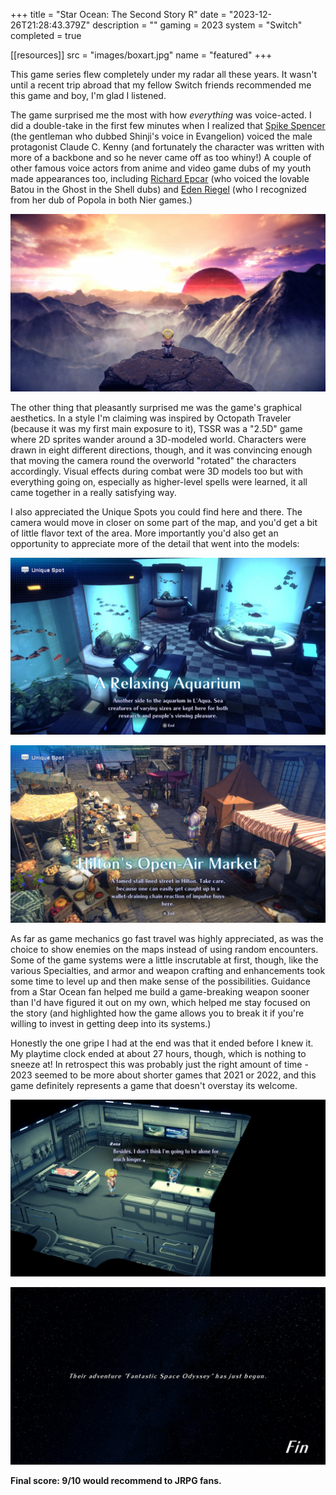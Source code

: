 +++
title = "Star Ocean: The Second Story R"
date = "2023-12-26T21:28:43.379Z"
description = ""
gaming = 2023
system = "Switch"
completed = true

[[resources]]
src = "images/boxart.jpg"
name = "featured"
+++

This game series flew completely under my radar all these years. It wasn't until a recent trip abroad that my fellow Switch friends recommended me this game and boy, I'm glad I listened.

The game surprised me the most with how *everything* was voice-acted. I did a double-take in the first few minutes when I realized that [Spike Spencer](https://www.imdb.com/title/tt28227697/characters/nm0818111) (the gentleman who dubbed Shinji's voice in Evangelion) voiced the male protagonist Claude C. Kenny (and fortunately the character was written with more of a backbone and so he never came off as too whiny!) A couple of other famous voice actors from anime and video game dubs of my youth made appearances too, including [Richard Epcar](https://www.imdb.com/name/nm0258268/) (who voiced the lovable Batou in the Ghost in the Shell dubs) and [Eden Riegel](https://www.imdb.com/name/nm0726180/) (who I recognized from her dub of Popola in both Nier games.)

![Claude standing at the edge of a cliff overlooking a vast mountain range, with a red spherical force field off in the distance. The sun appears to otherwise be setting, giving a red hue to everything.](images/avalanche.jpeg)

The other thing that pleasantly surprised me was the game's graphical aesthetics. In a style I'm claiming was inspired by Octopath Traveler (because it was my first main exposure to it), TSSR was a "2.5D" game where 2D sprites wander around a 3D-modeled world. Characters were drawn in eight different directions, though, and it was convincing enough that moving the camera round the overworld "rotated" the characters accordingly. Visual effects during combat were 3D models too but with everything going on, especially as higher-level spells were learned, it all came together in a really satisfying way.

I also appreciated the Unique Spots you could find here and there. The camera would move in closer on some part of the map, and you'd get a bit of little flavor text of the area. More importantly you'd also get an opportunity to appreciate more of the detail that went into the models:

![A screenshot of 'Unique Spot: A Relaxing Aquarium' showing an indoor aquarium with various fish, plants, and interactive elements. The aquarium is part of L'Aqua, a place where sea creatures are kept for research and viewing.](images/unique-spot-aquarium.jpeg)

![A screenshot of 'Unique Spot: Hilton's Open-Air Market' showing a lively open-air market with various stalls and goods. It's a place where one can easily get caught up in impulse buying.](images/unique-spot-hiltons.jpeg)

As far as game mechanics go fast travel was highly appreciated, as was the choice to show enemies on the maps instead of using random encounters. Some of the game systems were a little inscrutable at first, though, like the various Specialties, and armor and weapon crafting and enhancements took some time to level up and then make sense of the possibilities. Guidance from a Star Ocean fan helped me build a game-breaking weapon sooner than I'd have figured it out on my own, which helped me stay focused on the story (and highlighted how the game allows you to break it if you're willing to invest in getting deep into its systems.)

Honestly the one gripe I had at the end was that it ended before I knew it. My playtime clock ended at about 27 hours, though, which is nothing to sneeze at! In retrospect this was probably just the right amount of time - 2023 seemed to be more about shorter games that 2021 or 2022, and this game definitely represents a game that doesn't overstay its welcome.

![I was rooting for Claude and Rena to get together; I was pleased to see they'd both live happily ever after 😌](images/awwww.jpeg)

![Their adventure 'Fantastic Space Odyssey' has just begun. Fin](images/fin.jpeg)

**Final score: 9/10 would recommend to JRPG fans.**

